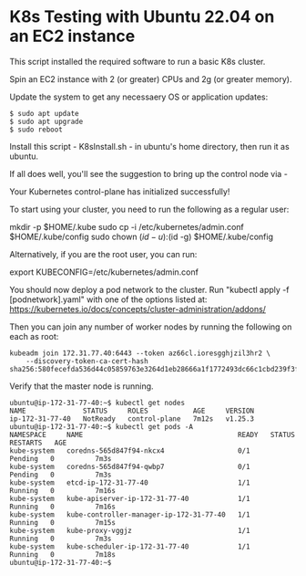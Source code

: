 # K8s Testing with Ubuntu 22.04 on an EC2 instance

This script installed the required software to run a basic K8s cluster.

Spin an EC2 instance with 2 (or greater) CPUs and 2g (or greater memory).

Update the system to get any necessaery OS or application updates:

``` shell
$ sudo apt update
$ sudo apt upgrade
$ sudo reboot
```

Install this script - K8sInstall.sh - in ubuntu's home directory, then run it as ubuntu.

If all does well, you'll see the suggestion to bring up the control node via  -

Your Kubernetes control-plane has initialized successfully!

To start using your cluster, you need to run the following as a regular user:

  mkdir -p $HOME/.kube
  sudo cp -i /etc/kubernetes/admin.conf $HOME/.kube/config
  sudo chown $(id -u):$(id -g) $HOME/.kube/config

Alternatively, if you are the root user, you can run:

  export KUBECONFIG=/etc/kubernetes/admin.conf

You should now deploy a pod network to the cluster.
Run "kubectl apply -f [podnetwork].yaml" with one of the options listed at:
  https://kubernetes.io/docs/concepts/cluster-administration/addons/

Then you can join any number of worker nodes by running the following on each as root:

``` shell
kubeadm join 172.31.77.40:6443 --token az66cl.ioresgghjzil3hr2 \
	--discovery-token-ca-cert-hash sha256:580fecefda536d44c05859763e3264d1eb28666a1f1772493dc66c1cbd239f3f 
```

Verify that the master node is running.

``` shell
ubuntu@ip-172-31-77-40:~$ kubectl get nodes 
NAME              STATUS     ROLES           AGE     VERSION
ip-172-31-77-40   NotReady   control-plane   7m12s   v1.25.3
ubuntu@ip-172-31-77-40:~$ kubectl get pods -A
NAMESPACE     NAME                                      READY   STATUS    RESTARTS   AGE
kube-system   coredns-565d847f94-nkcx4                  0/1     Pending   0          7m3s
kube-system   coredns-565d847f94-qwbp7                  0/1     Pending   0          7m3s
kube-system   etcd-ip-172-31-77-40                      1/1     Running   0          7m16s
kube-system   kube-apiserver-ip-172-31-77-40            1/1     Running   0          7m16s
kube-system   kube-controller-manager-ip-172-31-77-40   1/1     Running   0          7m15s
kube-system   kube-proxy-vggjz                          1/1     Running   0          7m3s
kube-system   kube-scheduler-ip-172-31-77-40            1/1     Running   0          7m18s
ubuntu@ip-172-31-77-40:~$ 
```

